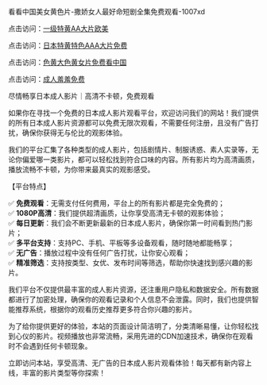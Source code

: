 看看中国美女黄色片-撒娇女人最好命短剧全集免费观看-1007xd

点击访问：<a href="https://heiliaozj3tjd.pages.dev/">一级特黄AA大片欧美</a>

点击访问：<a href="https://heiliaowt0d7p.pages.dev/">日本特黄特色AAA大片免费</a>

点击访问：<a href="https://heiliaoga6s9v.pages.dev/">色黄大色黄女片免费看中国</a>

点击访问：<a href="https://heiliaoll4qsx.pages.dev/">成人羞羞免费</a>

尽情畅享日本成人影片｜高清不卡顿，免费观看

如果你在寻找一个免费的日本成人影片观看平台，欢迎访问我们的网站！我们提供的所有日本成人影片资源都可以免费无限次观看，不需要任何注册，且没有广告打扰，确保你获得无与伦比的观影体验。

我们的平台汇集了各种类型的成人影片，包括剧情片、制服诱惑、素人实录等，无论你偏爱哪一类影片，都可以轻松找到符合口味的内容。所有影片均为高清画质，播放流畅不卡顿，为你带来最真实的观影感受。

【平台特点】

✅ **免费观看**：无需支付任何费用，平台上的所有影片都是完全免费的；  
✅ **1080P高清**：我们提供超清画质，让你享受高清无卡顿的观影体验；  
✅ **每日更新**：我们会不断更新最新的日本成人影片，确保你第一时间看到热门影片；  
✅ **多平台支持**：支持PC、手机、平板等多设备观看，随时随地都能畅享；  
✅ **无广告**：播放过程中没有任何广告打扰，让你安心观看；  
✅ **精准筛选**：支持按类型、女优、发布时间等筛选，帮助你快速找到感兴趣的影片。

我们平台不仅提供最丰富的成人影片资源，还注重用户隐私和数据安全。所有数据都进行了加密处理，确保你的观看记录和个人信息不会泄露。同时，我们也提供智能推荐系统，根据你的观看历史推荐更多符合你兴趣的影片。

为了给你提供更好的体验，本站的页面设计简洁明了，分类清晰易懂，让你轻松找到心仪的影片。视频播放也非常流畅，采用先进的CDN加速技术，确保你在观看时不会遇到任何卡顿现象。

立即访问本站，享受高清、无广告的日本成人影片观看体验！每天都有新内容上线，丰富的影片类型等你探索！

<span style="display:none;">[Canonical link](https://github.com/xda7852/riben74117 )</span>
